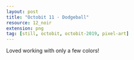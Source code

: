 ```yaml
---
layout: post
title: "Octobit 11 · Dodgeball"
resource: 12_noir
extension: png
tag: [still, octobit, octobit-2019, pixel-art]
---
```

Loved working with only a few colors!